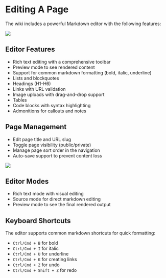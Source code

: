 # Editing A Page

The wiki includes a powerful Markdown editor with the following features:

![](/static/images/editor-l.png)

## Editor Features

* Rich text editing with a comprehensive toolbar
* Preview mode to see rendered content
* Support for common markdown formatting (bold, italic, underline)
* Lists and blockquotes
* Headings (H1-H6)
* Links with URL validation
* Image uploads with drag-and-drop support
* Tables
* Code blocks with syntax highlighting
* Admonitions for callouts and notes

## Page Management

* Edit page title and URL slug
* Toggle page visibility (public/private)
* Manage page sort order in the navigation
* Auto-save support to prevent content loss

![](/api/uploads/post-images/4162de4c3ac83bd575a517088108fc78-firefox-3X5IQpivjb.png)

## Editor Modes

* Rich text mode with visual editing
* Source mode for direct markdown editing
* Preview mode to see the final rendered output

## Keyboard Shortcuts

The editor supports common markdown shortcuts for quick formatting:

* `Ctrl/Cmd + B` for bold
* `Ctrl/Cmd + I` for italic
* `Ctrl/Cmd + U` for underline
* `Ctrl/Cmd + K` for creating links
* `Ctrl/Cmd + Z` for undo
* `Ctrl/Cmd + Shift + Z` for redo
